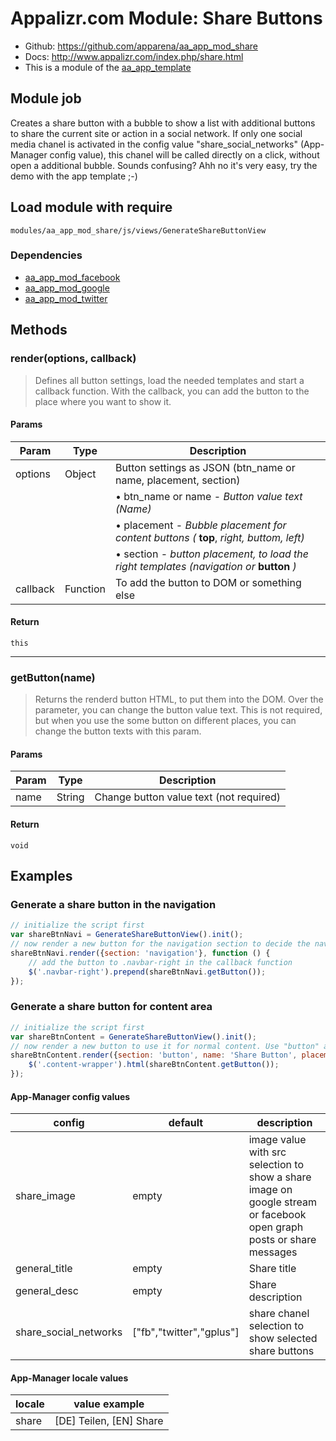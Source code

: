 # Appalizr.com Module: Share Buttons
* Github: https://github.com/apparena/aa_app_mod_share
* Docs:   http://www.appalizr.com/index.php/share.html
* This is a module of the [aa_app_template](https://github.com/apparena/aa_app_template)

## Module job
Creates a share button with a bubble to show a list with additional buttons to share the current site or action in a social network. If only one social media chanel is activated in the config value "share_social_networks" (App-Manager config value), this chanel will be called directly on a click, without open a additional bubble. Sounds confusing? Ahh no it's very easy, try the demo with the app template ;-)

## Load module with require
`modules/aa_app_mod_share/js/views/GenerateShareButtonView`

### Dependencies
* [aa_app_mod_facebook](https://github.com/apparena/aa_app_mod_facebook)
* [aa_app_mod_google](https://github.com/apparena/aa_app_mod_google)
* [aa_app_mod_twitter](https://github.com/apparena/aa_app_mod_twitter)

## Methods

### render(options, callback)
> Defines all button settings, load the needed templates and start a callback function. With the callback, you can add
the button to the place where you want to show it.

#### Params
| Param | Type | Description |
| ------ |----- | ----------- |
| options | Object | Button settings as JSON (btn_name or name, placement, section) |
| &nbsp; | &nbsp; | &bull; btn_name or name - *Button value text (Name)* |
| &nbsp; | &nbsp; | &bull; placement - *Bubble placement for content buttons (* **top**, *right, buttom, left)* |
| &nbsp; | &nbsp; | &bull; section - *button placement, to load the right templates (navigation or* **button** *)* |
| callback | Function | To add the button to DOM or something else |

#### Return
`this`

- - -

### getButton(name)
> Returns the renderd button HTML, to put them into the DOM. Over the parameter, you can change the button value text.
This is not required, but when you use the some button on different places, you can change the button texts with this param.

#### Params
| Param | Type | Description |
| ------ |----- | ----------- |
| name | String | Change button value text (not required) |

#### Return
`void`

## Examples
### Generate a share button in the navigation
```javascript
// initialize the script first
var shareBtnNavi = GenerateShareButtonView().init();
// now render a new button for the navigation section to decide the navigation template
shareBtnNavi.render({section: 'navigation'}, function () {
    // add the button to .navbar-right in the callback function
    $('.navbar-right').prepend(shareBtnNavi.getButton());
});
```

### Generate a share button for content area
```javascript
// initialize the script first
var shareBtnContent = GenerateShareButtonView().init();
// now render a new button to use it for normal content. Use "button" as "section" to decide the button template, change button text with "name" and define the bubble position to top
shareBtnContent.render({section: 'button', name: 'Share Button', placement: 'top'}, function () {
    $('.content-wrapper').html(shareBtnContent.getButton());
});
```

#### App-Manager config values
| config | default | description |
|--------|--------|--------|
| share_image | empty | image value with src selection to show a share image on google stream or facebook open graph posts or share messages |
| general_title | empty | Share title |
| general_desc | empty | Share description |
| share_social_networks | ["fb","twitter","gplus"] | share chanel selection to show selected share buttons |

#### App-Manager locale values
| locale | value example |
|--------|--------|
| share | [DE] Teilen, [EN] Share |